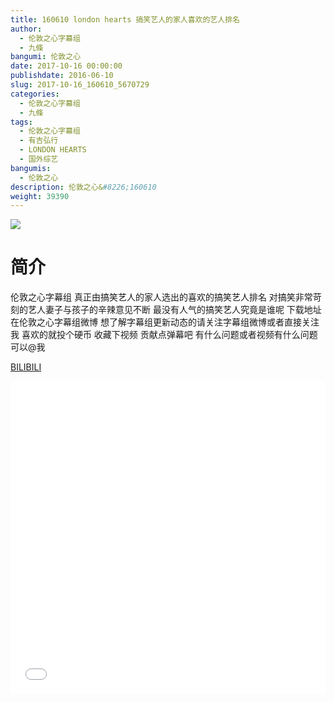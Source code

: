 ```yaml
---
title: 160610 london hearts 搞笑艺人的家人喜欢的艺人排名
author: 
  - 伦敦之心字幕组
  - 九條
bangumi: 伦敦之心
date: 2017-10-16 00:00:00
publishdate: 2016-06-10
slug: 2017-10-16_160610_5670729
categories: 
  - 伦敦之心字幕组
  - 九條
tags: 
  - 伦敦之心字幕组
  - 有吉弘行
  - LONDON HEARTS
  - 国外综艺
bangumis: 
  - 伦敦之心
description: 伦敦之心&#8226;160610
weight: 39390
---
```


![](https://i.imgur.com/UW27jkR.jpg)

# 简介  
伦敦之心字幕组 真正由搞笑艺人的家人选出的喜欢的搞笑艺人排名 对搞笑非常苛刻的艺人妻子与孩子的辛辣意见不断 最没有人气的搞笑艺人究竟是谁呢 下载地址在伦敦之心字幕组微博 想了解字幕组更新动态的请关注字幕组微博或者直接关注我 喜欢的就投个硬币 收藏下视频 贡献点弹幕吧
有什么问题或者视频有什么问题可以@我

  [BILIBILI](https://www.bilibili.com/video/av5670729/)


  <iframe src="//www.bilibili.com/html/html5player.html?cid=9208358&aid=5670729" width="100%" height="500" frameborder="0" allowfullscreen="allowfullscreen"></iframe>
